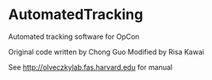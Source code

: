 AutomatedTracking
=================

Automated tracking software for OpCon

Original code written by Chong Guo
Modified by Risa Kawai

See http://olveczkylab.fas.harvard.edu for manual
